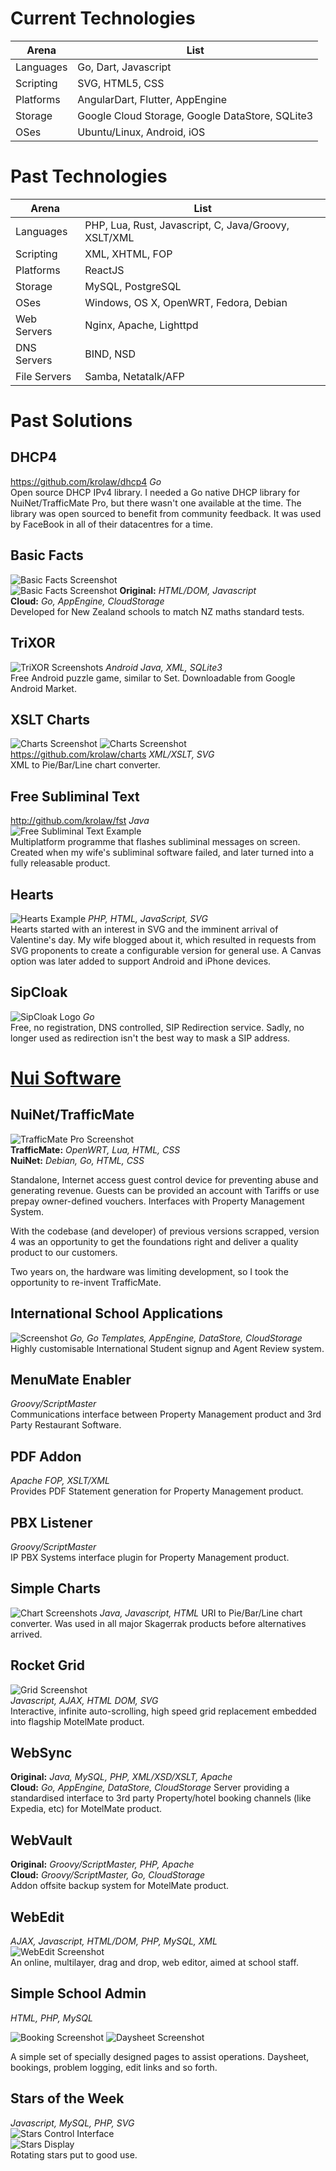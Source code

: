 # Current Technologies

|Arena|List|
|---|---|
|Languages|Go, Dart, Javascript|
|Scripting|SVG, HTML5, CSS
|Platforms|AngularDart, Flutter, AppEngine|
|Storage|Google Cloud Storage, Google DataStore, SQLite3
|OSes|Ubuntu/Linux, Android, iOS|

# Past Technologies

|Arena|List|
|---|---|
|Languages|PHP, Lua, Rust, Javascript, C, Java/Groovy, XSLT/XML|
|Scripting|XML, XHTML, FOP
|Platforms|ReactJS|
|Storage|MySQL, PostgreSQL
|OSes|Windows, OS X, OpenWRT, Fedora, Debian|
|Web Servers|Nginx, Apache, Lighttpd|
|DNS Servers|BIND, NSD|
|File Servers|Samba, Netatalk/AFP|

# Past Solutions

## DHCP4
https://github.com/krolaw/dhcp4 *Go*  
Open source DHCP IPv4 library.  I needed a Go native DHCP library for NuiNet/TrafficMate Pro, but there wasn't one available at the time.  The library was open sourced to benefit from community feedback. It was used by FaceBook in all of their datacentres for a time.

## Basic Facts
![Basic Facts Screenshot](images/basicfacts.png)  
![Basic Facts Screenshot](images/basicfactscert.png) 
**Original:** *HTML/DOM, Javascript*  
**Cloud:** *Go, AppEngine, CloudStorage*  
Developed for New Zealand schools to match NZ maths standard tests.

## TriXOR
![TriXOR Screenshots](images/trixor.png) *Android Java, XML, SQLite3*  
Free Android puzzle game, similar to Set.  Downloadable from Google Android Market.
<table>

## XSLT Charts
![Charts Screenshot](../charts/gallery/icecream.svg)
![Charts Screenshot](../charts/gallery/sunspots.svg)  
https://github.com/krolaw/charts *XML/XSLT, SVG*  
XML to Pie/Bar/Line chart converter.

## Free Subliminal Text
http://github.com/krolaw/fst *Java*  
![Free Subliminal Text Example](../fst/screenshots.png)  
Multiplatform programme that flashes subliminal messages on screen. Created when my wife's subliminal software failed, and later turned into a fully releasable product.

## Hearts
![Hearts Example](../hearts/hearts.svg) *PHP, HTML, JavaScript, SVG*  
Hearts started with an interest in SVG and the imminent arrival of Valentine's day.  My wife blogged about it, which resulted in requests from SVG proponents to create a configurable version for general use.  A Canvas option was later added to support Android and iPhone devices.

## SipCloak
![SipCloak Logo](http://www.sipcloak.org/logo.png) *Go*  
Free, no registration, DNS controlled, SIP Redirection service. Sadly, no longer used as redirection isn't the best way to mask a SIP address.



# [Nui Software](https://nui.global) 



## NuiNet/TrafficMate
![TrafficMate Pro Screenshot](images/trafficMatePro.png)  
**TrafficMate:** *OpenWRT, Lua, HTML, CSS*  
**NuiNet:** *Debian, Go, HTML, CSS*

Standalone, Internet access guest control device for preventing abuse and generating revenue.  Guests can be provided an account with Tariffs or use prepay owner-defined vouchers.  Interfaces with Property Management System.

With the codebase (and developer) of previous versions scrapped, version 4 was an opportunity to get the foundations right and deliver a quality product to our customers. 

Two years on, the hardware was limiting development, so I took the opportunity to re-invent TrafficMate.

## International School Applications
![Screenshot](images/eSchoolSignup.png)
*Go, Go Templates, AppEngine, DataStore, CloudStorage*
Highly customisable International Student signup and Agent Review system.

## MenuMate Enabler
*Groovy/ScriptMaster*   
Communications interface between Property Management product and 3rd Party Restaurant Software.

## PDF Addon
*Apache FOP, XSLT/XML*   
Provides PDF Statement generation for Property Management product.

## PBX Listener
*Groovy/ScriptMaster*  
IP PBX Systems interface plugin for Property Management product.


## Simple Charts
![Chart Screenshots](images/simpleCharts.png)
*Java, Javascript, HTML*
URI to Pie/Bar/Line chart converter. Was used in all major Skagerrak products before alternatives arrived.

## Rocket Grid
![Grid Screenshot](images/rocketGrid.png)  
*Javascript, AJAX, HTML DOM, SVG*  
Interactive, infinite auto-scrolling, high speed grid replacement embedded into flagship MotelMate product.

## WebSync
**Original:** *Java, MySQL, PHP, XML/XSD/XSLT, Apache*  
**Cloud:** *Go, AppEngine, DataStore, CloudStorage*
Server providing a standardised interface to 3rd party Property/hotel booking channels (like Expedia, etc) for MotelMate product.

## WebVault
**Original:** *Groovy/ScriptMaster, PHP, Apache*  
**Cloud:** *Groovy/ScriptMaster, Go, CloudStorage*  
Addon offsite backup system for MotelMate product.

## WebEdit
*AJAX, Javascript, HTML/DOM, PHP, MySQL, XML*  
![WebEdit Screenshot](images/webedit.png)  
An online, multilayer, drag and drop, web editor, aimed at school staff.

## Simple School Admin
*HTML, PHP, MySQL* 

![Booking Screenshot](images/booking.png) ![Daysheet Screenshot](images/daysheet.png)  
 
A simple set of specially designed pages to assist operations.  Daysheet, bookings, problem logging, edit links and so forth.

## Stars of the Week
*Javascript, MySQL, PHP, SVG*  
![Stars Control Interface](images/starsEdit.png)  
![Stars Display](images/starsAnimation.svg)  
Rotating stars put to good use.

